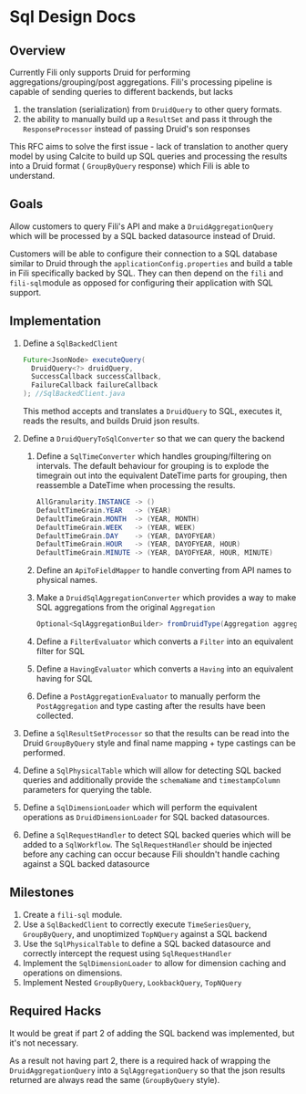 # Sql Design Docs

## Overview

Currently Fili only supports Druid for performing aggregations/grouping/post aggregations. Fili's processing pipeline is capable of sending queries to different backends, but lacks 

1. the translation (serialization) from `DruidQuery` to other query formats. 
2. the ability to manually build up a `ResultSet` and pass it through the `ResponseProcessor` instead of passing Druid's son responses

This RFC aims to solve the first issue - lack of translation to another query model by using Calcite to build up SQL queries and processing the results into a Druid format ( `GroupByQuery` response) which Fili is able to understand.

## Goals

Allow customers to query Fili's API and make a `DruidAggregationQuery`  which will be processed by a SQL backed datasource instead of Druid.

Customers will be able to configure their connection to a SQL database similar to Druid through the `applicationConfig.properties` and build a table in Fili specifically backed by SQL. They can then depend on the `fili`  and `fili-sql`module as opposed for configuring their application with SQL support.

## Implementation

1. Define a `SqlBackedClient` 

   ```java
   Future<JsonNode> executeQuery(
     DruidQuery<?> druidQuery,
     SuccessCallback successCallback,
     FailureCallback failureCallback
   ); //SqlBackedClient.java
   ```

   This method accepts and translates a `DruidQuery` to SQL, executes it, reads the results, and builds Druid json results.

2. Define a `DruidQueryToSqlConverter` so that we can query the backend

   1. Define a `SqlTimeConverter` which handles grouping/filtering on intervals. The default behaviour for grouping is to explode the timegrain out into the equivalent DateTime parts for grouping, then reassemble a DateTime when processing the results.

      ```java
      AllGranularity.INSTANCE -> ()
      DefaultTimeGrain.YEAR   -> (YEAR)
      DefaultTimeGrain.MONTH  -> (YEAR, MONTH)
      DefaultTimeGrain.WEEK   -> (YEAR, WEEK)
      DefaultTimeGrain.DAY    -> (YEAR, DAYOFYEAR)
      DefaultTimeGrain.HOUR   -> (YEAR, DAYOFYEAR, HOUR)
      DefaultTimeGrain.MINUTE -> (YEAR, DAYOFYEAR, HOUR, MINUTE)
      ```

   2. Define an `ApiToFieldMapper` to handle converting from API names to physical names.

   3. Make a `DruidSqlAggregationConverter` which provides a way to make SQL aggregations from the original `Aggregation`

      ```java
      Optional<SqlAggregationBuilder> fromDruidType(Aggregation aggregation, ApiToFieldMapper mapper);
      ```

   4. Define a `FilterEvaluator` which converts a `Filter` into an equivalent filter for SQL

   5. Define a `HavingEvaluator` which converts a `Having` into an equivalent having for SQL

   6. Define a `PostAggregationEvaluator` to manually perform the `PostAggregation` and type casting after the results have been collected.

3. Define a `SqlResultSetProcessor` so that the results can be read into the Druid `GroupByQuery` style and final name mapping + type castings can be performed.

4. Define a `SqlPhysicalTable` which will allow for detecting SQL backed queries and additionally provide the `schemaName` and `timestampColumn` parameters for querying the table.

5. Define a `SqlDimensionLoader` which will perform the equivalent operations as `DruidDimensionLoader` for SQL backed datasources.

6. Define a `SqlRequestHandler` to detect SQL backed queries which will be added to a `SqlWorkflow`. The `SqlRequestHandler` should be injected before any caching can occur because Fili shouldn't handle caching against a SQL backed datasource

## Milestones

1. Create a `fili-sql` module.
2. Use a `SqlBackedClient` to correctly execute `TimeSeriesQuery`, `GroupByQuery`, and unoptimized `TopNQuery` against a SQL backend
3. Use the `SqlPhysicalTable` to define a SQL backed datasource and correctly intercept the request using `SqlRequestHandler`
4. Implement the `SqlDimensionLoader` to allow for dimension caching and operations on dimensions.
5. Implement Nested `GroupByQuery`, `LookbackQuery`, `TopNQuery`

## Required Hacks

It would be great if part 2 of adding the SQL backend was implemented, but it's not necessary.

As a result not having part 2, there is a required hack of wrapping the `DruidAggregationQuery` into a `SqlAggregationQuery` so that the json results returned are always read the same (`GroupByQuery` style).